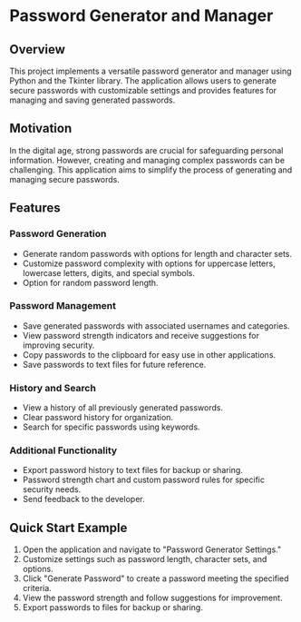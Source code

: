 # Password Generator and Manager

## Overview
This project implements a versatile password generator and manager using Python and the Tkinter library. The application allows users to generate secure passwords with customizable settings and provides features for managing and saving generated passwords.

## Motivation
In the digital age, strong passwords are crucial for safeguarding personal information. However, creating and managing complex passwords can be challenging. This application aims to simplify the process of generating and managing secure passwords.

## Features

### Password Generation
- Generate random passwords with options for length and character sets.
- Customize password complexity with options for uppercase letters, lowercase letters, digits, and special symbols.
- Option for random password length.

### Password Management
- Save generated passwords with associated usernames and categories.
- View password strength indicators and receive suggestions for improving security.
- Copy passwords to the clipboard for easy use in other applications.
- Save passwords to text files for future reference.

### History and Search
- View a history of all previously generated passwords.
- Clear password history for organization.
- Search for specific passwords using keywords.

### Additional Functionality
- Export password history to text files for backup or sharing.
- Password strength chart and custom password rules for specific security needs.
- Send feedback to the developer.

## Quick Start Example
1. Open the application and navigate to "Password Generator Settings."
2. Customize settings such as password length, character sets, and options.
3. Click "Generate Password" to create a password meeting the specified criteria.
4. View the password strength and follow suggestions for improvement.
5. Export passwords to files for backup or sharing.
